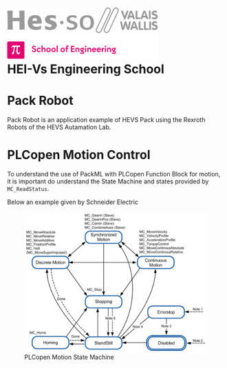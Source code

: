 <h1 align="left">
  <br>
  <img src="./img/hei-en.png" alt="HEI-Vs Logo" width="350">
  <br>
  HEI-Vs Engineering School
  <br>
</h1>

# Pack Robot

Pack Robot is an application example of HEVS Pack using the Rexroth Robots of the HEVS Autamation Lab.

# PLCopen Motion Control
To understand the use of PackML with PLCopen Function Block for motion, it is important do understand the State Machine and states provided by ``MC_ReadStatus``.

Below an example given by Schneider Electric

<figure>
    <img src="./img/PLCopenStateMachineSourceSchneider.gif"
         alt="Image lost: PLCopenStateMachineSourceSchneider">
    <figcaption>PLCopen Motion State Machine</figcaption>
</figure>